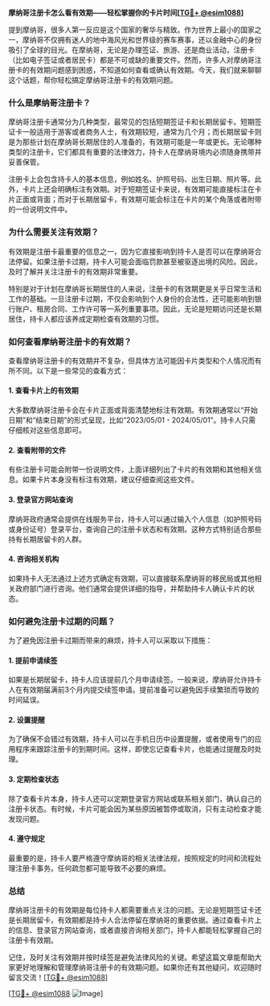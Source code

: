 **摩纳哥注册卡怎么看有效期——轻松掌握你的卡片时间[[TG💪+ @esim1088](https://t.me/s/esim1088)]**

提到摩纳哥，很多人第一反应是这个国家的奢华与精致。作为世界上最小的国家之一，摩纳哥不仅拥有迷人的地中海风光和世界级的赛车赛事，还以金融中心的身份吸引了全球的目光。在摩纳哥，无论是办理签证、旅游、还是商业活动，注册卡（比如电子签证或者居民卡）都是不可或缺的重要文件。然而，许多人对摩纳哥注册卡的有效期问题感到困惑，不知道如何查看或确认有效期。今天，我们就来聊聊这个话题，帮你轻松搞定摩纳哥注册卡的有效期问题。

### **什么是摩纳哥注册卡？**

摩纳哥注册卡通常分为几种类型，最常见的包括短期签证卡和长期居留卡。短期签证卡一般适用于游客或者商务人士，有效期较短，通常为几个月；而长期居留卡则是为那些计划在摩纳哥长期居住的人准备的，有效期可能是一年或更长。无论哪种类型的注册卡，它们都具有重要的法律效力，持卡人在摩纳哥境内必须随身携带并妥善保管。

注册卡上会包含持卡人的基本信息，例如姓名、护照号码、出生日期、照片等。此外，卡片上还会明确标注有效期。对于短期签证卡来说，有效期可能直接标注在卡片正面或背面；而对于长期居留卡，有效期可能会标注在卡片的某个角落或者附带的一份说明文件中。

### **为什么需要关注有效期？**

有效期是注册卡最重要的信息之一，因为它直接影响到持卡人是否可以在摩纳哥合法停留。如果注册卡过期，持卡人可能会面临罚款甚至被驱逐出境的风险。因此，及时了解并关注注册卡的有效期非常重要。

特别是对于计划在摩纳哥长期居住的人来说，注册卡的有效期更是关乎日常生活和工作的基础。一旦注册卡过期，不仅会影响到个人身份的合法性，还可能影响到银行账户、租房合同、工作许可等一系列重要事项。因此，无论是短期访问还是长期居住，持卡人都应该养成定期检查有效期的习惯。

### **如何查看摩纳哥注册卡的有效期？**

查看摩纳哥注册卡的有效期并不复杂，但具体方法可能因卡片类型和个人情况而有所不同。以下是一些常见的查看方式：

#### **1. 查看卡片上的有效期**
大多数摩纳哥注册卡会在卡片正面或背面清楚地标注有效期。有效期通常以“开始日期”和“结束日期”的形式呈现，比如“2023/05/01 - 2024/05/01”。持卡人只需仔细核对这些信息即可。

#### **2. 查看附带的文件**
有些注册卡可能会附带一份说明文件，上面详细列出了卡片的有效期和其他相关信息。如果卡片本身没有标注有效期，建议仔细查阅这些文件。

#### **3. 登录官方网站查询**
摩纳哥政府通常会提供在线服务平台，持卡人可以通过输入个人信息（如护照号码或身份证号）登录平台，查询自己的注册卡状态和有效期。这种方式特别适合那些持有长期居留卡的人群。

#### **4. 咨询相关机构**
如果持卡人无法通过上述方式确定有效期，可以直接联系摩纳哥的移民局或其他相关政府部门进行咨询。他们通常会提供详细的指导，并帮助持卡人确认卡片的状态。

### **如何避免注册卡过期的问题？**

为了避免因注册卡过期而带来的麻烦，持卡人可以采取以下措施：

#### **1. 提前申请续签**
如果是长期居留卡，持卡人应该提前几个月申请续签。一般来说，摩纳哥允许持卡人在有效期届满前3个月内提交续签申请。提前准备可以避免因手续繁琐而导致的时间延误。

#### **2. 设置提醒**
为了确保不会错过有效期，持卡人可以在手机日历中设置提醒，或者使用专门的应用程序来跟踪注册卡的到期时间。这样，即使忘记查看卡片，也能通过提醒及时处理。

#### **3. 定期检查状态**
除了查看卡片本身，持卡人还可以定期登录官方网站或联系相关部门，确认自己的注册卡状态。有时候，卡片可能会因为某些原因被暂停或取消，只有主动检查才能发现问题。

#### **4. 遵守规定**
最重要的是，持卡人要严格遵守摩纳哥的相关法律法规，按照规定的时间和流程处理注册卡事务。任何疏忽都可能导致不必要的麻烦。

### **总结**

摩纳哥注册卡的有效期是每位持卡人都需要重点关注的问题。无论是短期签证卡还是长期居留卡，有效期都是持卡人合法停留在摩纳哥的重要依据。通过查看卡片上的信息、登录官方网站查询，或者直接咨询相关部门，持卡人都能轻松掌握自己的注册卡有效期。

记住，及时关注有效期并按时续签是避免法律风险的关键。希望这篇文章能帮助大家更好地理解和管理摩纳哥注册卡的有效期问题。如果你还有其他疑问，欢迎随时留言交流！[[TG💪+ @esim1088](https://t.me/s/esim1088)] 

[[TG💪+ @esim1088](https://t.me/s/esim1088) ![Image](https://i.postimg.cc/4NQfJmqS/Snipaste-2025-05-13-00-14-12.png)]